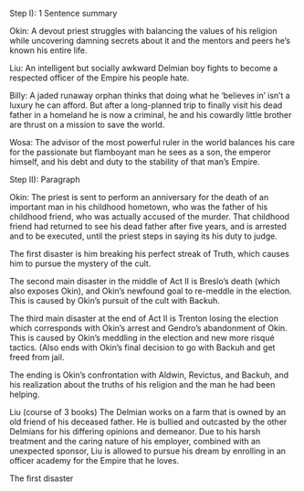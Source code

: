 Step I): 1 Sentence summary

Okin: A devout priest struggles with balancing the values of his religion while uncovering damning secrets about it and the mentors and peers he’s known his entire life.

Liu: An intelligent but socially awkward Delmian boy fights to become a respected officer of the Empire his people hate.

Billy: A jaded runaway orphan thinks that doing what he ‘believes in’ isn’t a luxury he can afford. But after a long-planned trip to finally visit his dead father in a homeland he is now a criminal, he and his cowardly little brother are thrust on a mission to save the world.

Wosa: The advisor of the most powerful ruler in the world balances his care for the passionate but flamboyant man he sees as a son, the emperor himself, and his debt and duty to the stability of that man’s Empire.

Step II): Paragraph

Okin: The priest is sent to perform an anniversary for the death of an important man in his childhood hometown, who was the father of his childhood friend, who was actually accused of the murder. That childhood friend had returned to see his dead father after five years, and is arrested and to be executed, until the priest steps in saying its his duty to judge.

The first disaster is him breaking his perfect streak of Truth, which causes him to pursue the mystery of the cult.

The second main disaster in the middle of Act II is Breslo’s death (which also exposes Okin), and Okin’s newfound goal to re-meddle in the election. This is caused by Okin’s pursuit of the cult with Backuh.

The third main disaster at the end of Act II is Trenton losing the election which corresponds with Okin’s arrest and Gendro’s abandonment of Okin. This is caused by Okin’s meddling in the election and new more risqué tactics. (Also ends with Okin’s final decision to go with Backuh and get freed from jail.

The ending is Okin’s confrontation with Aldwin, Revictus, and Backuh, and his realization about the truths of his religion and the man he had been helping.

Liu (course of 3 books) The Delmian works on a farm that is owned by an old friend of his deceased father. He is bullied and outcasted by the other Delmians for his differing opinions and demeanor. Due to his harsh treatment and the caring nature of his employer, combined with an unexpected sponsor, Liu is allowed to pursue his dream by enrolling in an officer academy for the Empire that he loves. 

The first disaster
